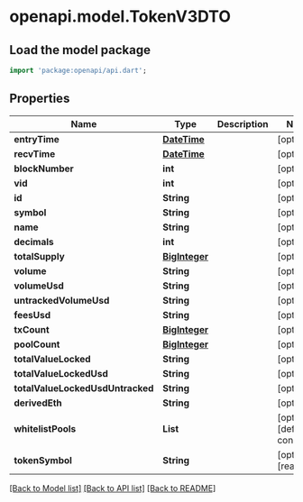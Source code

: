 # openapi.model.TokenV3DTO

## Load the model package
```dart
import 'package:openapi/api.dart';
```

## Properties
Name | Type | Description | Notes
------------ | ------------- | ------------- | -------------
**entryTime** | [**DateTime**](DateTime.md) |  | [optional] 
**recvTime** | [**DateTime**](DateTime.md) |  | [optional] 
**blockNumber** | **int** |  | [optional] 
**vid** | **int** |  | [optional] 
**id** | **String** |  | [optional] 
**symbol** | **String** |  | [optional] 
**name** | **String** |  | [optional] 
**decimals** | **int** |  | [optional] 
**totalSupply** | [**BigInteger**](BigInteger.md) |  | [optional] 
**volume** | **String** |  | [optional] 
**volumeUsd** | **String** |  | [optional] 
**untrackedVolumeUsd** | **String** |  | [optional] 
**feesUsd** | **String** |  | [optional] 
**txCount** | [**BigInteger**](BigInteger.md) |  | [optional] 
**poolCount** | [**BigInteger**](BigInteger.md) |  | [optional] 
**totalValueLocked** | **String** |  | [optional] 
**totalValueLockedUsd** | **String** |  | [optional] 
**totalValueLockedUsdUntracked** | **String** |  | [optional] 
**derivedEth** | **String** |  | [optional] 
**whitelistPools** | **List<String>** |  | [optional] [default to const []]
**tokenSymbol** | **String** |  | [optional] [readonly] 

[[Back to Model list]](../README.md#documentation-for-models) [[Back to API list]](../README.md#documentation-for-api-endpoints) [[Back to README]](../README.md)


